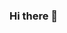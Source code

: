 ### Hi there 👋

<!--
**jayita13/jayita13** is a ✨ _special_ ✨ repository because its `README.md` (this file) appears on your GitHub profile.

Here are some ideas to get you started:

- 🔭 I’m currently working on Computer Vision 
- 🌱 I’m currently learning NLP
- 👯 I’m looking to collaborate on Machine Learning Projects
- 🤔 I’m looking for help with Data Science
- 💬 Ask me about tech facts
- 📫 How to reach me: https://www.linkedin.com/in/jayita-bhattacharyya-3657ba164/ or https://www.kaggle.com/jayitabhattacharyya
- 😄 Pronouns: jolly_walker
- ⚡ Fun fact: I'm too silly!!
-->
